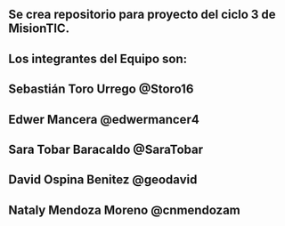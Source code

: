 ## Se crea repositorio para proyecto del ciclo 3 de MisionTIC.
## Los integrantes del Equipo son: 
## Sebastián Toro Urrego @Storo16
## Edwer Mancera @edwermancer4
## Sara Tobar Baracaldo @SaraTobar
## David Ospina Benitez @geodavid
## Nataly Mendoza Moreno @cnmendozam